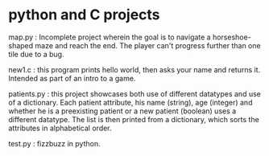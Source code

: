 # python and C projects
map.py : Incomplete project wherein the goal is to navigate a horseshoe-shaped maze and reach the end.
The player can't progress further than one tile due to a bug. 

new1.c : this program prints hello world, then asks your name and returns it. Intended as part of an intro to a game.

patients.py : this project showcases both use of different datatypes and use of a dictionary. 
Each patient attribute, his name (string), age (integer) and whether he is a preexisting patient or a new patient (boolean) uses a different datatype. The list is then printed from a dictionary, which sorts the attributes in alphabetical order. 

test.py : fizzbuzz in python. 
